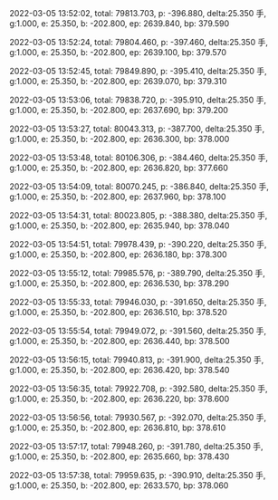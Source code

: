 2022-03-05 13:52:02, total: 79813.703, p: -396.880, delta:25.350 手, g:1.000, e: 25.350, b: -202.800, ep: 2639.840, bp: 379.590

2022-03-05 13:52:24, total: 79804.460, p: -397.460, delta:25.350 手, g:1.000, e: 25.350, b: -202.800, ep: 2639.100, bp: 379.570

2022-03-05 13:52:45, total: 79849.890, p: -395.410, delta:25.350 手, g:1.000, e: 25.350, b: -202.800, ep: 2639.070, bp: 379.310

2022-03-05 13:53:06, total: 79838.720, p: -395.910, delta:25.350 手, g:1.000, e: 25.350, b: -202.800, ep: 2637.690, bp: 379.200

2022-03-05 13:53:27, total: 80043.313, p: -387.700, delta:25.350 手, g:1.000, e: 25.350, b: -202.800, ep: 2636.300, bp: 378.000

2022-03-05 13:53:48, total: 80106.306, p: -384.460, delta:25.350 手, g:1.000, e: 25.350, b: -202.800, ep: 2636.820, bp: 377.660

2022-03-05 13:54:09, total: 80070.245, p: -386.840, delta:25.350 手, g:1.000, e: 25.350, b: -202.800, ep: 2637.960, bp: 378.100

2022-03-05 13:54:31, total: 80023.805, p: -388.380, delta:25.350 手, g:1.000, e: 25.350, b: -202.800, ep: 2635.940, bp: 378.040

2022-03-05 13:54:51, total: 79978.439, p: -390.220, delta:25.350 手, g:1.000, e: 25.350, b: -202.800, ep: 2636.180, bp: 378.300

2022-03-05 13:55:12, total: 79985.576, p: -389.790, delta:25.350 手, g:1.000, e: 25.350, b: -202.800, ep: 2636.530, bp: 378.290

2022-03-05 13:55:33, total: 79946.030, p: -391.650, delta:25.350 手, g:1.000, e: 25.350, b: -202.800, ep: 2636.510, bp: 378.520

2022-03-05 13:55:54, total: 79949.072, p: -391.560, delta:25.350 手, g:1.000, e: 25.350, b: -202.800, ep: 2636.440, bp: 378.500

2022-03-05 13:56:15, total: 79940.813, p: -391.900, delta:25.350 手, g:1.000, e: 25.350, b: -202.800, ep: 2636.420, bp: 378.540

2022-03-05 13:56:35, total: 79922.708, p: -392.580, delta:25.350 手, g:1.000, e: 25.350, b: -202.800, ep: 2636.220, bp: 378.600

2022-03-05 13:56:56, total: 79930.567, p: -392.070, delta:25.350 手, g:1.000, e: 25.350, b: -202.800, ep: 2636.810, bp: 378.610

2022-03-05 13:57:17, total: 79948.260, p: -391.780, delta:25.350 手, g:1.000, e: 25.350, b: -202.800, ep: 2635.660, bp: 378.430

2022-03-05 13:57:38, total: 79959.635, p: -390.910, delta:25.350 手, g:1.000, e: 25.350, b: -202.800, ep: 2633.570, bp: 378.060